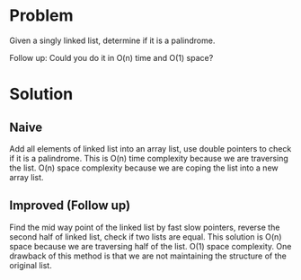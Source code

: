 # Problem

Given a singly linked list, determine if it is a palindrome.

Follow up:
Could you do it in O(n) time and O(1) space?

# Solution

## Naive

Add all elements of linked list into an array list, use double pointers to check if it is a palindrome. This is O(n) time complexity because we are traversing the list. O(n) space complexity because we are coping the list into a new array list.

## Improved (Follow up)

Find the mid way point of the linked list by fast slow pointers, reverse the second half of linked list, check if two lists are equal. This solution is O(n) space because we are traversing half of the list. O(1) space complexity. One drawback of this method is that we are not maintaining the structure of the original list.